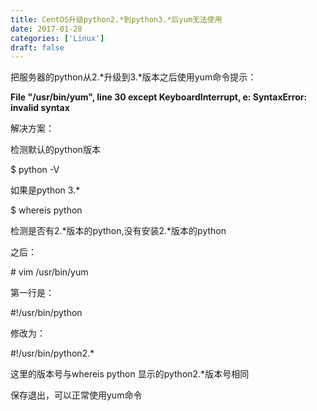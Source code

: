 ```yaml
---
title: CentOS升级python2.*到python3.*后yum无法使用
date: 2017-01-28
categories: ['Linux']
draft: false
---
```


把服务器的python从2.\*升级到3.\*版本之后使用yum命令提示：

**File "/usr/bin/yum", line 30
    except KeyboardInterrupt, e:
SyntaxError: invalid syntax**

解决方案：

检测默认的python版本

$ python -V

如果是python 3.\*

$ whereis python

检测是否有2.\*版本的python,没有安装2.\*版本的python

之后：

\# vim /usr/bin/yum

第一行是：

#!/usr/bin/python  

修改为：

#!/usr/bin/python2.\* 

这里的版本号与whereis python 显示的python2.\*版本号相同

保存退出，可以正常使用yum命令